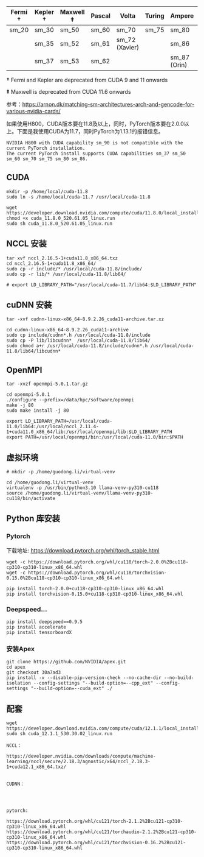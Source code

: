 
| Fermi **†** | Kepler **†** | Maxwell **‡** | Pascal | Volta | Turing | Ampere | Ada (Lovelace) | [Hopper](https://www.nvidia.com/en-us/data-center/hopper-architecture/) |
| --- | --- | --- | --- | --- | --- | --- | --- | --- |
| sm_20 | sm_30 | sm_50 | sm_60 | sm_70 | sm_75 | sm_80 | sm_89 | sm_90 |
|     | sm_35 | sm_52 | sm_61 | sm_72<br>(Xavier) |     | sm_86 |     | sm_90a (Thor) |
|     | sm_37 | sm_53 | sm_62 |     |     | sm_87 (Orin) |     |     |

**†** Fermi and Kepler are deprecated from CUDA 9 and 11 onwards

**‡** Maxwell is deprecated from CUDA 11.6 onwards

参考：https://arnon.dk/matching-sm-architectures-arch-and-gencode-for-various-nvidia-cards/


如果使用H800，CUDA版本要在11.8及以上，同时，PyTorch版本要在2.0.0以上。下面是我使用CUDA为11.7，同时PyTorch为1.13.1的报错信息。

```
NVIDIA H800 with CUDA capability sm_90 is not compatible with the current PyTorch installation.
The current PyTorch install supports CUDA capabilities sm_37 sm_50 sm_60 sm_70 sm_75 sm_80 sm_86.
```

## CUDA

```
mkdir -p /home/local/cuda-11.8
sudo ln -s /home/local/cuda-11.7 /usr/local/cuda-11.8

wget https://developer.download.nvidia.com/compute/cuda/11.8.0/local_installers/cuda_11.8.0_520.61.05_linux.run
chmod +x cuda_11.8.0_520.61.05_linux.run
sudo sh cuda_11.8.0_520.61.05_linux.run
```





## NCCL 安装

```
tar xvf nccl_2.16.5-1+cuda11.8_x86_64.txz
cd nccl_2.16.5-1+cuda11.8_x86_64/
sudo cp -r include/* /usr/local/cuda-11.8/include/
sudo cp -r lib/* /usr/local/cuda-11.8/lib64/

# export LD_LIBRARY_PATH="/usr/local/cuda-11.7/lib64:$LD_LIBRARY_PATH"
```

## cuDNN 安装

```
tar -xvf cudnn-linux-x86_64-8.9.2.26_cuda11-archive.tar.xz

cd cudnn-linux-x86_64-8.9.2.26_cuda11-archive
sudo cp include/cudnn*.h /usr/local/cuda-11.8/include 
sudo cp -P lib/libcudnn*  /usr/local/cuda-11.8/lib64/
sudo chmod a+r /usr/local/cuda-11.8/include/cudnn*.h /usr/local/cuda-11.8/lib64/libcudnn*
```



## OpenMPI


```
tar -xvzf openmpi-5.0.1.tar.gz

cd openmpi-5.0.1
./configure --prefix=/data/hpc/software/openmpi
make -j 80
sudo make install -j 80

export LD_LIBRARY_PATH=/usr/local/cuda-11.0/lib64:/usr/local/nccl_2.11.4-1+cuda11.0_x86_64/lib:/usr/local/openmpi/lib:$LD_LIBRARY_PATH
export PATH=/usr/local/openmpi/bin:/usr/local/cuda-11.0/bin:$PATH
```


## 虚拟环境

```
# mkdir -p /home/guodong.li/virtual-venv

cd /home/guodong.li/virtual-venv
virtualenv -p /usr/bin/python3.10 llama-venv-py310-cu118
source /home/guodong.li/virtual-venv/llama-venv-py310-cu118/bin/activate
```

## Python 库安装


### Pytorch

下载地址: https://download.pytorch.org/whl/torch_stable.html



```
wget -c https://download.pytorch.org/whl/cu118/torch-2.0.0%2Bcu118-cp310-cp310-linux_x86_64.whl
wget -c https://download.pytorch.org/whl/cu118/torchvision-0.15.0%2Bcu118-cp310-cp310-linux_x86_64.whl

pip install torch-2.0.0+cu118-cp310-cp310-linux_x86_64.whl
pip install torchvision-0.15.0+cu118-cp310-cp310-linux_x86_64.whl
```






### Deepspeed...

```
pip install deepspeed==0.9.5
pip install accelerate
pip install tensorboardX
```

### 安装Apex

```
git clone https://github.com/NVIDIA/apex.git
cd apex
git checkout 30a7ad3
pip install -v --disable-pip-version-check --no-cache-dir --no-build-isolation --config-settings "--build-option=--cpp_ext" --config-settings "--build-option=--cuda_ext" ./
```





## 配套


```
wget https://developer.download.nvidia.com/compute/cuda/12.1.1/local_installers/cuda_12.1.1_530.30.02_linux.run
sudo sh cuda_12.1.1_530.30.02_linux.run
```


```
NCCL：

https://developer.nvidia.com/downloads/compute/machine-learning/nccl/secure/2.18.3/agnostic/x64/nccl_2.18.3-1+cuda12.1_x86_64.txz/


CUDNN：




pytorch:

https://download.pytorch.org/whl/cu121/torch-2.1.2%2Bcu121-cp310-cp310-linux_x86_64.whl
https://download.pytorch.org/whl/cu121/torchaudio-2.1.2%2Bcu121-cp310-cp310-linux_x86_64.whl
https://download.pytorch.org/whl/cu121/torchvision-0.16.2%2Bcu121-cp310-cp310-linux_x86_64.whl
```


